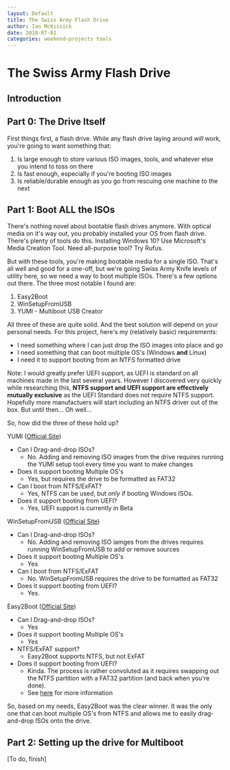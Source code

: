 ```yaml
---
layout: Default
title: The Swiss Army Flash Drive
author: Ian McKissick
date: 2018-07-01
categories: weekend-projects tools
---
```


# The Swiss Army Flash Drive

## Introduction

## Part 0: The Drive Itself

First things first, a flash drive. While any flash drive laying around  _will_ work, you're going to want something that:

1. Is large enough to store various ISO images, tools, and whatever else you intend to toss on there
2. Is fast enough, especially if you're booting ISO images
3. Is reliable/durable enough as you go from rescuing one machine to the next

## Part 1: Boot ALL the ISOs

There's nothing novel about bootable flash drives anymore. With optical media on it's way out, you probably installed your OS from flash drive. There's plenty of tools do this. Installing Windows 10? Use Microsoft's Media Creation Tool. Need all-purpose tool? Try Rufus.

But with these tools, you're making bootable media for a single ISO. That's all well and good for a one-off, but we're going Swiss Army Knife levels of utility here, so we need a way to boot multiple ISOs. There's a few options out there. The three most notable I found are:

1. Easy2Boot
2. WinSetupFromUSB
3. YUMI - Multiboot USB Creator

All three of these are quite solid. And the best solution will depend on your personal needs. For this project, here's my (relatively basic) requirements:

* I need something where I can just drop the ISO images into place and go
* I need something that can boot multiple OS's (Windows **and** Linux)
* I need it to support booting from an NTFS formatted drive

Note: I would greatly prefer UEFI support, as UEFI is standard on all machines made in the last several years.
However I discovered very quickly while researching this, **NTFS support and UEFI support are effectively mutually exclusive** as the UEFI Standard does not require NTFS support.
Hopefully more manufactuers will start including an NTFS driver out of the box. But until then... Oh well...

So, how did the three of these hold up?

YUMI ([Official Site](https://www.pendrivelinux.com/yumi-multiboot-usb-creator/))

* Can I Drag-and-drop ISOs?
  * No. Adding and removing ISO images from the drive requires running the YUMI setup tool every time you want to make changes
* Does it support booting Multiple OS's
  * Yes, but requires the drive to be formatted as FAT32
* Can I boot from NTFS/ExFAT?
  * Yes, NTFS can be used, but _only_ if booting Windows ISOs.
* Does it support booting from UEFI?
  * Yes, UEFI support is currently in Beta

WinSetupFromUSB ([Official Site](http://www.winsetupfromusb.com))

* Can I Drag-and-drop ISOs?
  * No. Adding and removing ISO iamges from the drives requires running WinSetupFromUSB to add or remove sources
* Does it support booting Multiple OS's
  * Yes
* Can I boot from NTFS/ExFAT
  * No. WinSetupFromUSB requires the drive to be formatted as FAT32
* Does it support booting from UEFI?
  * Yes.

Easy2Boot ([Official Site](http://www.easy2boot.com))

* Can I Drag-and-drop ISOs?
  * Yes
* Does it support booting Multiple OS's
  * Yes
* NTFS/ExFAT support?
  * Easy2Boot supports NTFS, but not ExFAT
* Does it support booting from UEFI?
  * Kinda. The process is rather convoluted as it requires swapping out the NTFS partition with a FAT32 partition (and back when you're done).
  * See [here](http://www.easy2boot.com/useful-things-to-know/) for more information

So, based on my needs, Easy2Boot was the clear winner. It was the only one that can boot multiple OS's from NTFS and allows me to easily drag-and-drop ISOs onto the drive.

## Part 2: Setting up the drive for Multiboot

[To do, finish]